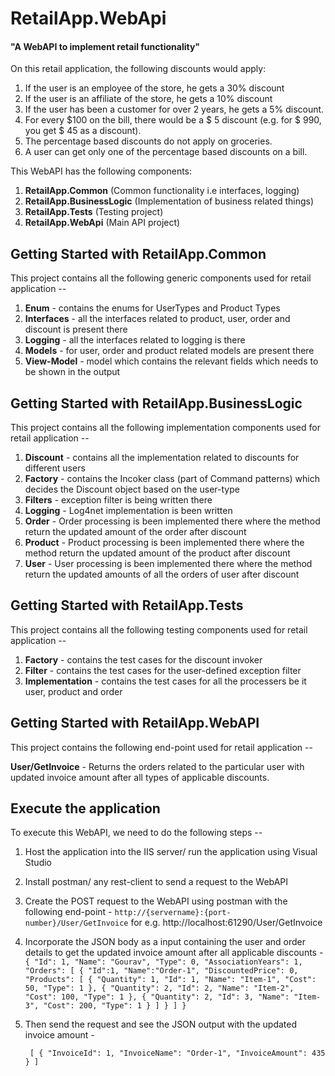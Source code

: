 # RetailApp.WebApi

#### "A WebAPI to implement retail functionality"

On this retail application, the following discounts would apply: 
1. If the user is an employee of the store, he gets a 30% discount 
2. If the user is an affiliate of the store, he gets a 10% discount 
3. If the user has been a customer for over 2 years, he gets a 5% discount. 
4. For every $100 on the bill, there would be a $ 5 discount (e.g. for $ 990, you get $ 45 as a discount). 
5. The percentage based discounts do not apply on groceries. 
6. A user can get only one of the percentage based discounts on a bill. 

This WebAPI has the following components:
1. **RetailApp.Common** (Common functionality i.e interfaces, logging)
2. **RetailApp.BusinessLogic** (Implementation of business related things)
3. **RetailApp.Tests** (Testing project)
4. **RetailApp.WebApi** (Main API project)

## Getting Started with RetailApp.Common

This project contains all the following generic components used for retail application --

1. **Enum** - contains the enums for UserTypes and Product Types
2. **Interfaces** - all the interfaces related to product, user, order and discount is present there
3. **Logging**  - all the interfaces related to logging is there
4. **Models** - for user, order and product related models are present there
5. **View-Model** - model which contains the relevant fields which needs to be shown in the output

## Getting Started with RetailApp.BusinessLogic

This project contains all the following implementation components used for retail application --

1. **Discount** - contains all the implementation related to discounts for different users
2. **Factory** - contains the Incoker class (part of Command patterns) which decides the Discount object based on the user-type
3. **Filters**  - exception filter is being written there
4. **Logging** - Log4net implementation is been written
5. **Order** - Order processing is been implemented there where the method return the updated amount of the order after discount
6. **Product** - Product processing is been implemented there where the method return the updated amount of the product after discount
7. **User** - User processing is been implemented there where the method return the updated amounts of all the orders of user after discount

## Getting Started with RetailApp.Tests

This project contains all the following testing components used for retail application --

1. **Factory** - contains the test cases for the discount invoker
2. **Filter** - contains the test cases for the user-defined exception filter
3. **Implementation**  - contains the test cases for all the processers be it user, product and order

## Getting Started with RetailApp.WebAPI

This project contains the following end-point used for retail application --

**User/GetInvoice** - Returns the orders related to the particular user with updated invoice amount after all types of applicable discounts.



## Execute the application

To execute this WebAPI, we need to do the following steps --
1. Host the application into the IIS server/ run the application using Visual Studio
2. Install postman/ any rest-client to send a request to the WebAPI
3. Create the POST request to the WebAPI using postman with the following end-point - `http://{servername}:{port-number}/User/GetInvoice` for e.g. http://localhost:61290/User/GetInvoice
4. Incorporate the JSON body as a input containing the user and order details to get the updated invoice amount after all applicable discounts -
        ``{
        "Id": 1,
        "Name": "Gourav",
        "Type": 0,
        "AssociationYears": 1,
        "Orders": [
            {
                "Id":1,
                "Name":"Order-1",
                "DiscountedPrice": 0,
                "Products": [
                    {
                        "Quantity": 1,
                        "Id": 1,
                        "Name": "Item-1",
                        "Cost": 50,
                        "Type": 1
                    },
                    {
                        "Quantity": 2,
                        "Id": 2,
                        "Name": "Item-2",
                        "Cost": 100,
                        "Type": 1
                    },
                    {
                        "Quantity": 2,
                        "Id": 3,
                        "Name": "Item-3",
                        "Cost": 200,
                        "Type": 1
                    }
                ]
            }
        ]
    }``
5. Then send the request and see the JSON output with the updated invoice amount -

   `` [
        {
            "InvoiceId": 1,
            "InvoiceName": "Order-1",
            "InvoiceAmount": 435
        }
    ]``
